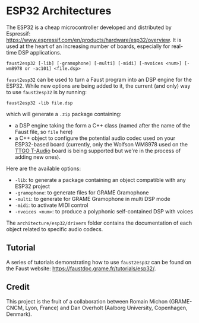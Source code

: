 # ESP32 Architectures

The ESP32 is a cheap microcontroller developed and distributed by Espressif: <https://www.espressif.com/en/products/hardware/esp32/overview>. It is used at the heart of an increasing number of boards, especially for real-time DSP applications.

 `faust2esp32 [-lib] [-gramophone] [-multi] [-midi] [-nvoices <num>] [-wm8978 or -ac101] <file.dsp>`

`faust2esp32` can be used to turn a Faust program into an DSP engine for the ESP32. While new options are being added to it, the current (and only) way to use `faust2esp32` is by running:

```
faust2esp32 -lib file.dsp
```

which will generate a `.zip` package containing: 

* a DSP engine taking the form a C++ class (named after the name of the Faust file, so `file` here)
* a C++ object to configure the potential audio codec used on your ESP32-based board (currently, only the Wolfson WM8978 used on the [TTGO T-Audio](https://github.com/LilyGO/TTGO-TAudio) board is being supported but we're in the process of adding new ones).

Here are the available options:

- `-lib`: to generate a package containing an object compatible with any ESP32 project
- `-gramophone`: to generate files for GRAME Gramophone
- `-multi`: to generate for GRAME Gramophone in multi DSP mode
- `-midi`: to activate MIDI control
- `-nvoices <num>`: to produce a polyphonic self-contained DSP with <num> voices

The `architecture/esp32/drivers` folder contains the documentation of each object related to specific audio codecs.

## Tutorial

A series of tutorials demonstrating how to use `faust2esp32` can be found on the Faust website: <https://faustdoc.grame.fr/tutorials/esp32/>.

## Credit

This project is the fruit of a collaboration between Romain Michon (GRAME-CNCM, Lyon, France) and Dan Overholt (Aalborg University, Copenhagen, Denmark).
